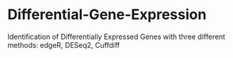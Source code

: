 # Differential-Gene-Expression
Identification of Differentially Expressed Genes with three different methods:
edgeR, DESeq2, Cuffdiff
